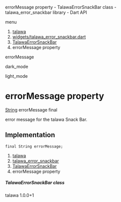 




errorMessage property - TalawaErrorSnackBar class - talawa\_error\_snackbar library - Dart API







menu

1. [talawa](../../index.html)
2. [widgets/talawa\_error\_snackbar.dart](../../file-___home_harshil_Desktop_open-source_palisadoes_talawa_lib_widgets_talawa_error_snackbar/)
3. [TalawaErrorSnackBar](../../file-___home_harshil_Desktop_open-source_palisadoes_talawa_lib_widgets_talawa_error_snackbar/TalawaErrorSnackBar-class.html)
4. errorMessage property

errorMessage


dark\_mode

light\_mode




# errorMessage property


[String](https://api.flutter.dev/flutter/dart-core/String-class.html)
errorMessage
final

error message for the talawa Snack Bar.


## Implementation

```
final String errorMessage;
```

 


1. [talawa](../../index.html)
2. [talawa\_error\_snackbar](../../file-___home_harshil_Desktop_open-source_palisadoes_talawa_lib_widgets_talawa_error_snackbar/)
3. [TalawaErrorSnackBar](../../file-___home_harshil_Desktop_open-source_palisadoes_talawa_lib_widgets_talawa_error_snackbar/TalawaErrorSnackBar-class.html)
4. errorMessage property

##### TalawaErrorSnackBar class





talawa
1.0.0+1






